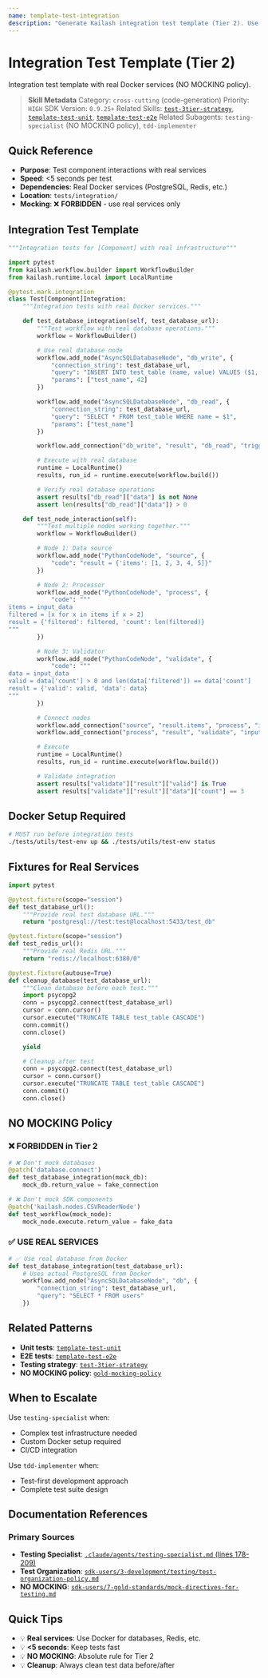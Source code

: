 ```yaml
---
name: template-test-integration
description: "Generate Kailash integration test template (Tier 2). Use when requesting 'integration test template', 'Tier 2 test', 'real infrastructure test', 'NO MOCKING test', or 'integration test example'."
---
```


# Integration Test Template (Tier 2)

Integration test template with real Docker services (NO MOCKING policy).

> **Skill Metadata**
> Category: `cross-cutting` (code-generation)
> Priority: `HIGH`
> SDK Version: `0.9.25+`
> Related Skills: [`test-3tier-strategy`](../../4-operations/testing/test-3tier-strategy.md), [`template-test-unit`](template-test-unit.md), [`template-test-e2e`](template-test-e2e.md)
> Related Subagents: `testing-specialist` (NO MOCKING policy), `tdd-implementer`

## Quick Reference

- **Purpose**: Test component interactions with real services
- **Speed**: <5 seconds per test
- **Dependencies**: Real Docker services (PostgreSQL, Redis, etc.)
- **Location**: `tests/integration/`
- **Mocking**: ❌ **FORBIDDEN** - use real services only

## Integration Test Template

```python
"""Integration tests for [Component] with real infrastructure"""

import pytest
from kailash.workflow.builder import WorkflowBuilder
from kailash.runtime.local import LocalRuntime

@pytest.mark.integration
class Test[Component]Integration:
    """Integration tests with real Docker services."""

    def test_database_integration(self, test_database_url):
        """Test workflow with real database operations."""
        workflow = WorkflowBuilder()

        # Use real database node
        workflow.add_node("AsyncSQLDatabaseNode", "db_write", {
            "connection_string": test_database_url,
            "query": "INSERT INTO test_table (name, value) VALUES ($1, $2)",
            "params": ["test_name", 42]
        })

        workflow.add_node("AsyncSQLDatabaseNode", "db_read", {
            "connection_string": test_database_url,
            "query": "SELECT * FROM test_table WHERE name = $1",
            "params": ["test_name"]
        })

        workflow.add_connection("db_write", "result", "db_read", "trigger")

        # Execute with real database
        runtime = LocalRuntime()
        results, run_id = runtime.execute(workflow.build())

        # Verify real database operations
        assert results["db_read"]["data"] is not None
        assert len(results["db_read"]["data"]) > 0

    def test_node_interaction(self):
        """Test multiple nodes working together."""
        workflow = WorkflowBuilder()

        # Node 1: Data source
        workflow.add_node("PythonCodeNode", "source", {
            "code": "result = {'items': [1, 2, 3, 4, 5]}"
        })

        # Node 2: Processor
        workflow.add_node("PythonCodeNode", "process", {
            "code": """
items = input_data
filtered = [x for x in items if x > 2]
result = {'filtered': filtered, 'count': len(filtered)}
"""
        })

        # Node 3: Validator
        workflow.add_node("PythonCodeNode", "validate", {
            "code": """
data = input_data
valid = data['count'] > 0 and len(data['filtered']) == data['count']
result = {'valid': valid, 'data': data}
"""
        })

        # Connect nodes
        workflow.add_connection("source", "result.items", "process", "input_data")
        workflow.add_connection("process", "result", "validate", "input_data")

        # Execute
        runtime = LocalRuntime()
        results, run_id = runtime.execute(workflow.build())

        # Validate integration
        assert results["validate"]["result"]["valid"] is True
        assert results["validate"]["result"]["data"]["count"] == 3
```

## Docker Setup Required

```bash
# MUST run before integration tests
./tests/utils/test-env up && ./tests/utils/test-env status
```

## Fixtures for Real Services

```python
import pytest

@pytest.fixture(scope="session")
def test_database_url():
    """Provide real test database URL."""
    return "postgresql://test:test@localhost:5433/test_db"

@pytest.fixture(scope="session")
def test_redis_url():
    """Provide real Redis URL."""
    return "redis://localhost:6380/0"

@pytest.fixture(autouse=True)
def cleanup_database(test_database_url):
    """Clean database before each test."""
    import psycopg2
    conn = psycopg2.connect(test_database_url)
    cursor = conn.cursor()
    cursor.execute("TRUNCATE TABLE test_table CASCADE")
    conn.commit()
    conn.close()

    yield

    # Cleanup after test
    conn = psycopg2.connect(test_database_url)
    cursor = conn.cursor()
    cursor.execute("TRUNCATE TABLE test_table CASCADE")
    conn.commit()
    conn.close()
```

## NO MOCKING Policy

### ❌ FORBIDDEN in Tier 2
```python
# ❌ Don't mock databases
@patch('database.connect')
def test_database_integration(mock_db):
    mock_db.return_value = fake_connection

# ❌ Don't mock SDK components
@patch('kailash.nodes.CSVReaderNode')
def test_workflow(mock_node):
    mock_node.execute.return_value = fake_data
```

### ✅ USE REAL SERVICES
```python
# ✅ Use real database from Docker
def test_database_integration(test_database_url):
    # Uses actual PostgreSQL from Docker
    workflow.add_node("AsyncSQLDatabaseNode", "db", {
        "connection_string": test_database_url,
        "query": "SELECT * FROM users"
    })
```

## Related Patterns

- **Unit tests**: [`template-test-unit`](template-test-unit.md)
- **E2E tests**: [`template-test-e2e`](template-test-e2e.md)
- **Testing strategy**: [`test-3tier-strategy`](../../4-operations/testing/test-3tier-strategy.md)
- **NO MOCKING policy**: [`gold-mocking-policy`](../../17-gold-standards/gold-mocking-policy.md)

## When to Escalate

Use `testing-specialist` when:
- Complex test infrastructure needed
- Custom Docker setup required
- CI/CD integration

Use `tdd-implementer` when:
- Test-first development approach
- Complete test suite design

## Documentation References

### Primary Sources
- **Testing Specialist**: [`.claude/agents/testing-specialist.md` (lines 178-209)](../../../../.claude/agents/testing-specialist.md#L178-L209)
- **Test Organization**: [`sdk-users/3-development/testing/test-organization-policy.md`](../../../../sdk-users/3-development/testing/test-organization-policy.md)
- **NO MOCKING**: [`sdk-users/7-gold-standards/mock-directives-for-testing.md`](../../../../sdk-users/7-gold-standards/mock-directives-for-testing.md)

## Quick Tips

- 💡 **Real services**: Use Docker for databases, Redis, etc.
- 💡 **<5 seconds**: Keep tests fast
- 💡 **NO MOCKING**: Absolute rule for Tier 2
- 💡 **Cleanup**: Always clean test data before/after

<!-- Trigger Keywords: integration test template, Tier 2 test, real infrastructure test, NO MOCKING test, integration test example, integration test boilerplate, Docker test template -->
